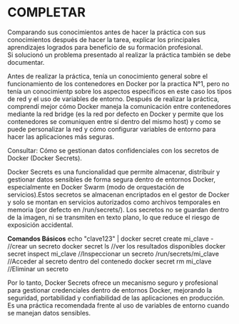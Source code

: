 # COMPLETAR  
Comparando sus conocimientos antes de hacer la práctica con sus conocimientos después de hacer la tarea, explicar los principales aprendizajes logrados para beneficio de su formación profesional.  
Si solucionó un problema presentado al realizar la práctica también se debe documentar.

Antes de realizar la práctica, tenía un conocimiento general sobre el funcionamiento de los contenedores en Docker por la practica N°1, pero no tenía un conocimientp sobre los aspectos específicos en este caso los tipos de red y el uso de variables de entorno.
Después de realizar la práctica, comprendí mejor cómo Docker maneja la comunicación entre contenedores mediante la red bridge (es la red por defecto en Docker y permite que los contenedores se comuniquen entre sí dentro del mismo host) y como se puede personalizar la red y cómo configurar variables de entorno para hacer las aplicaciones más seguras.


Consultar: Cómo se gestionan datos confidenciales con los secretos de Docker (Docker Secrets).

Docker Secrets es una funcionalidad que permite almacenar, distribuir y gestionar datos sensibles de forma segura dentro de entornos Docker, especialmente en Docker Swarm (modo de orquestación de servicios).Estos secretos se almacenan encriptados en el gestor de Docker y solo se montan en servicios autorizados como archivos temporales en memoria (por defecto en /run/secrets/).
Los secretos no se guardan dentro de la imagen, ni se transmiten en texto plano, lo que reduce el riesgo de exposición accidental.

**Comandos Básicos**
echo "clave123" | docker secret create mi_clave -   //crear un secreto 
docker secret ls   //ver los resultados disponibles 
docker secret inspect mi_clave    //Inspeccionar un secreto
/run/secrets/mi_clave    //Acceder al secreto dentro del contenedo
docker secret rm mi_clave    //Eliminar un secreto 

Por lo tanto, Docker Secrets ofrece un mecanismo seguro y profesional para gestionar credenciales dentro de entornos Docker, mejorando la seguridad, portabilidad y confiabilidad de las aplicaciones en producción.
Es una práctica recomendada frente al uso de variables de entorno cuando se manejan datos sensibles.



